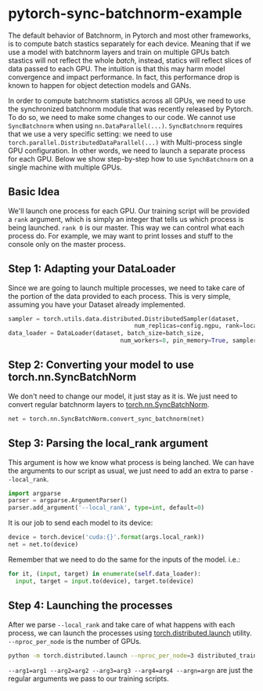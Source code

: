 # pytorch-sync-batchnorm-example

The default behavior of Batchnorm, in Pytorch and most other frameworks, is to compute batch stastics separately for each device. Meaning that if we use a model with batchnorm layers and train on multiple GPUs batch stastics will not reflect the whole *batch*, instead, statics will reflect slices of data passed to each GPU. The intuition is that this may harm model convergence and impact performance. In fact, this performance drop is known to happen for object detection models and GANs.

In order to compute batchnorm statistics across all GPUs, we need to use the synchronized batchnorm module that was recently released by Pytorch. To do so, we need to make some changes to our code. We cannot use `SyncBatchnorm` when using `nn.DataParallel(...)`. `SyncBatchnorm` requires that we use a very specific setting: we need to use `torch.parallel.DistributedDataParallel(...)` with Multi-process single GPU configuration. In other words, we need to launch a separate process for each GPU. Below we show step-by-step how to use `SynchBatchnorm` on a single machine with multiple GPUs.

## Basic Idea

We'll launch one process for each GPU. Our training script will be provided a `rank` argument, which is simply an integer that tells us which process is being launched. `rank 0` is our master. This way we can control what each process do. For example, we may want to print losses and stuff to the console only on the master process.

## Step 1: Adapting your DataLoader
Since we are going to launch multiple processes, we need to take care of the portion of the data provided to each process. This is very simple, assuming you have your Dataset already implemented.

```python
sampler = torch.utils.data.distributed.DistributedSampler(dataset,
                                    num_replicas=config.ngpu, rank=local_rank)
data_loader = DataLoader(dataset, batch_size=batch_size,
                                num_workers=8, pin_memory=True, sampler=sampler, drop_last=True)
```

## Step 2: Converting your model to use torch.nn.SyncBatchNorm

We don't need to change our model, it just stay as it is. We just need to convert regular batchnorm layers to [torch.nn.SyncBatchNorm](https://pytorch.org/docs/master/nn.html#torch.nn.SyncBatchNorm).
```python
net = torch.nn.SyncBatchNorm.convert_sync_batchnorm(net)
```


## Step 3: Parsing the local_rank argument
This argument is how we know what process is being lanched. We can have the arguments to our script as usual, we just need to add an extra to parse `--local_rank`.

```python
import argparse
parser = argparse.ArgumentParser()
parser.add_argument('--local_rank', type=int, default=0)
```
It is our job to send each model to its device:

```python
device = torch.device('cuda:{}'.format(args.local_rank))
net = net.to(device)
```
Remember that we need to do the same for the inputs of the model. i.e.:


```python
for it, (input, target) in enumerate(self.data_loader):
  input, target = input.to(device), target.to(device)
```

## Step 4: Launching the processes
After we parse `--local_rank` and take care of what happens with each process, we can launch the processes using [torch.distributed.launch](https://pytorch.org/docs/master/distributed.html#launch-utility) utility. `--nproc_per_node` is the number of GPUs.

```bash
python -m torch.distributed.launch --nproc_per_node=3 distributed_train.py --arg1=arg1 --arg2=arg2 --arg3=arg3 --arg4=arg4 --argn=argn
```

`--arg1=arg1 --arg2=arg2 --arg3=arg3 --arg4=arg4 --argn=argn` are just the regular arguments we pass to our training scripts.

